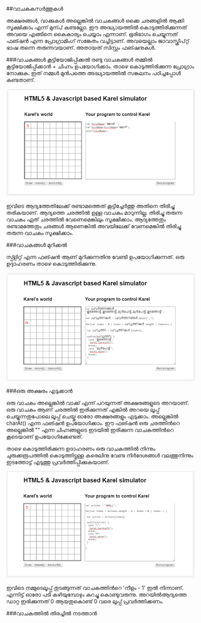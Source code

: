 ##വാചകകസര്‍ത്തുകള്‍

അക്ഷരങ്ങള്‍, വാക്കുകള്‍ അല്ലെങ്കില്‍ വാചകങ്ങള്‍ ഒക്കെ ചരങ്ങളില്‍ ആക്കി സൂക്ഷിക്കാം എന്ന് മുന്പ് കണ്ടല്ലോ. ഈ അദ്ധ്യായത്തില്‍ കൊടുത്തിരിക്കുന്നത് അവയെ എങ്ങിനെ  കൈകാര്യം ചെയ്യാം എന്നാണ്. ഭൂരിഭാഗം ചെയ്യുന്നത് ഫങ്ഷന്‍ എന്ന പ്രോഗ്രാമിംഗ് സങ്കേതം വച്ചിട്ടാണ്. അവയെല്ലാം ജാവാസ്ക്രിപ്റ്റ് ഭാഷ തന്നെ തരുന്നവയാണ്. അതായത് സിസ്റ്റം ഫങ്ഷനുകള്‍.

###വാചകങ്ങള്‍ കൂട്ടിയോജിപ്പിക്കല്‍
രണ്ടു വാചകങ്ങള്‍ തമ്മില്‍ കൂട്ടിയോജിപ്പിക്കാന്‍ + ചിഹ്നം ഉപയോഗിക്കാം. താഴെ കൊടുത്തിരിക്കുന്ന പ്രോഗ്രാം നോക്കുക. ഇത് നമ്മള്‍ മുന്‍പത്തെ അദ്ധ്യായത്തില്‍ സങ്കലനം പഠിച്ചപ്പോള്‍ കണ്ടതാണ്.

![സങ്കലനം](images/ch06/06/02-AddStrings.PNG)

ഇവിടെ ആദ്യത്തേതിലേക്ക് രണ്ടാമത്തെത് കൂട്ടിച്ചേര്‍ത്തു അതിനെ തിരിച്ചു തരികയാണ്. ആദ്യത്തെ ചരത്തില്‍ ഉള്ള വാചകം മാറുന്നില്ല. തിരിച്ചു തരുന്ന വാചകം ഏത് ചരത്തില്‍ വേണെമെങ്കിലും സൂക്ഷിക്കാം. ആദ്യത്തേതും രണ്ടാമത്തേതും ചരങ്ങള്‍ ആണെങ്കില്‍ അവയിലേക്ക് വേണമെങ്കില്‍ തിരിച്ചു തരുന്ന വാചകം സൂക്ഷിക്കാം.

###വാചകങ്ങള്‍ മുറിക്കല്‍

സ്പ്ളിറ്റ് എന്ന ഫങ്ഷന്‍ ആണ് മുറിക്കുന്നതിനു വേണ്ടി ഉപയോഗിക്കുന്നത്. ഒരു ഉദ്ദാഹരണം താഴെ കൊടുത്തിരിക്കുന്നു.

![വാചകങ്ങള്‍ മുറിക്കല്‍](images/ch07/20/01-split.PNG)

###ഒരു അക്ഷരം എടുക്കാന്‍

ഒരു വാചകം അല്ലെങ്കില്‍ വാക്ക് എന്ന് പറയുന്നത് അക്ഷരങ്ങളുടെ അറയാണ്. ഒരു വാചകം ആണ് ചരത്തില്‍ ഇരിക്കുന്നത് എങ്കില്‍ അറയെ ലൂപ്പ് ചെയ്യുന്നതുപോലെ ലൂപ്പ് ചെയ്തു ഓരോ അക്ഷരങ്ങളും എടുക്കാം. അല്ലെങ്കില്‍ charAt() എന്ന ഫങ്ഷന്‍ ഉപയോഗിക്കാം. ഈ ഫങ്ഷന്‍ ഒരു ചരത്തിന്‍റെ അല്ലെങ്കില്‍ "" എന്ന ചിഹ്നങ്ങളുടെ ഇടയില്‍ ഇരിക്കുന്ന വാചകത്തിന്‍റെ കൂടെയാണ് ഉപയോഗിക്കേണ്ടത്.

താഴെ കൊടുത്തിരിക്കുന്ന ഉദാഹരണം ഒരു വാചകത്തില്‍ നിന്നും ചുരുക്കരൂപത്തില്‍ കൊടുത്തിട്ടുള്ള കരെലിനു വേണ്ട നിര്‍ദേശങ്ങള്‍ വലത്തുനിന്നും ഇടത്തോട്ട് എടുത്തു പ്രവര്‍ത്തിപ്പിക്കുകയാണ്. 

![ഒരു അക്ഷരം എടുക്കാന്‍](images/ch07/20/03-loopLetters.PNG)

ഇവിടെ നമ്മുടെലൂപ്പ് തുടങ്ങുന്നത് വാചകത്തിന്‍റെ 'നീളം - 1' ഇല്‍ നിന്നാണ്. എന്നിട്ട് ഓരോ പടി കഴിയുമ്പോഴും കുറച്ചു കൊണ്ടുവരുന്നു. അറയില്‍ആദ്യത്തെ ഡാറ്റ ഇരിക്കുന്നത് 0 ആയതുകൊണ്ട് 0 വരെ ലൂപ്പ് പ്രവര്‍ത്തിക്കണം.

###വാചകത്തില്‍ തിരച്ചില്‍ നടത്താന്‍